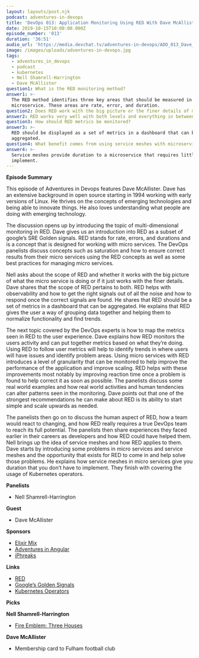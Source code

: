 ```yaml
---
layout: layouts/post.njk
podcast: adventures-in-devops
title: 'DevOps 013: Application Monitoring Using RED With Dave McAllister'
date: 2019-10-15T10:00:00.000Z
episode_number: '013'
duration: '36:51'
audio_url: 'https://media.devchat.tv/adventures-in-devops/ADO_013_Dave_McAllister.mp3'
image: /images/uploads/adventures-in-devops.jpg
tags:
  - adventures_in_devops
  - podcast
  - kubernetes
  - Nell Shamrell-Harrington
  - Dave McAllister
question1: What is the RED monitoring method?
answer1: >-
  The RED method identifies three key areas that should be measured in every
  microservice. These areas are rate, error, and duration.
question2: Does RED work with the big picture or the finer details of microservices?
answer2: RED works very well with both levels and everything in between.
question3: How should RED metrics be monitored?
answer3: >-
  RED should be displayed as a set of metrics in a dashboard that can be
  aggregated. 
question4: What benefit comes from using service meshes with microservices?
answer4: >-
  Service meshes provide duration to a microservice that requires little work to
  implement.
---
```

**Episode Summary**

This episode of Adventures in Devops features Dave McAllister. Dave has an extensive background in open source starting in 1994 working with early versions of Linux. He thrives on the concepts of emerging technologies and being able to innovate things. He also loves understanding what people are doing with emerging technology. 

The discussion opens up by introducing the topic of multi-dimensional monitoring in RED. Dave gives us an introduction into RED as a subset of google’s SRE Golden signals. RED stands for rate, errors, and durations and is a concept that is designed for working with micro services. The DevOps panelists discuss concepts such as saturation and how to ensure correct results from their micro services using the RED concepts as well as some best practices for managing micro services.  

Nell asks about the scope of RED and whether it works with the big picture of what the micro service is doing or if it just works with the finer details. Dave shares that the scope of RED pertains to both. RED helps with observability and how to get the right signals out of all the noise and how to respond once the correct signals are found. He shares that RED should be a set of metrics in a dashboard that can be aggregated. He explains that RED gives the user a way of grouping data together and helping them to normalize functionality and find trends. 

The next topic covered by the DevOps experts is how to map the metrics seen in RED to the user experience. Dave explains how RED monitors the users activity and can put together metrics based on what they’re doing. Using RED to follow user metrics will help to identify trends in where users will have issues and identify problem areas. Using micro services with RED introduces a level of granularity that can be monitored to help improve the performance of the application and improve scaling. RED helps with these improvements most notably by improving reaction time once a problem is found to help correct it as soon as possible. The panelists discuss some real world examples and how real world activities and human tendencies can alter patterns seen in the monitoring. Dave points out that one of the strongest recommendations he can make about RED is its ability to start simple and scale upwards as needed. 

The panelists then go on to discuss the human aspect of RED, how a team would react to changing, and how RED really requires a true DevOps team to reach its full potential. The panelists then share experiences they faced earlier in their careers as developers and how RED could have helped them. Nell brings up the idea of service meshes and how RED applies to them. Dave starts by introducing some problems in micro services and service meshes and the opportunity that exists for RED to come in and help solve those problems. He explains how service meshes in micro services give you duration that you don’t have to implement. They finish with covering the usage of Kubernetes operators.

**Panelists**



*   Nell Shamrell-Harrington

**Guest**



*   Dave McAllister 

**Sponsors**



*   [Elixir Mix](https://devchat.tv/elixir-mix/)
*   [Adventures in Angular](https://devchat.tv/adv-in-angular/)
*   [iPhreaks](https://devchat.tv/iphreaks/)

**Links**



*   [RED](https://www.weave.works/blog/the-red-method-key-metrics-for-microservices-architecture/)
*   [Google’s Golden Signals ](https://landing.google.com/sre/sre-book/chapters/monitoring-distributed-systems/#xref_monitoring_golden-signals)
*   [Kubernetes Operators](https://kubernetes.io/docs/concepts/extend-kubernetes/operator/)

**Picks**

**Nell Shamrell-Harrington**	



*   [Fire Emblem: Three Houses](https://www.nintendo.com/games/detail/fire-emblem-three-houses-switch)

**Dave McAllister**



*   Membership card to Fulham football club
